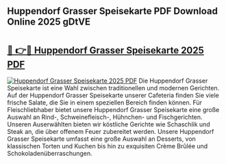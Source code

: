 ## Huppendorf Grasser Speisekarte PDF Download Online 2025 gDtVE

# <h2><a href="http://gc8z8o4.nevu.top/?p=Huppendorf+Grasser+Speisekarte">🔗 👉🔴 Huppendorf Grasser Speisekarte 2025 PDF</a></h2>

[![Huppendorf Grasser Speisekarte 2025 PDF](https://i.imgur.com/dBaPXMq.png)](http://gc8z8o4.nevu.top/?p=Huppendorf+Grasser+Speisekarte)
Die Huppendorf Grasser Speisekarte ist eine Wahl zwischen traditionellen und modernen Gerichten. Auf der Huppendorf Grasser Speisekarte unserer Cafeteria finden Sie viele frische Salate, die Sie in einem speziellen Bereich finden können. Für Fleischliebhaber bietet unsere Huppendorf Grasser Speisekarte eine große Auswahl an Rind-, Schweinefleisch-, Hühnchen- und Fischgerichten. Unseren Auserwählten bieten wir köstliche Gerichte wie Schaschlik und Steak an, die über offenem Feuer zubereitet werden. Unsere Huppendorf Grasser Speisekarte umfasst eine große Auswahl an Desserts, von klassischen Torten und Kuchen bis hin zu exquisiten Crème Brûlée und Schokoladenüberraschungen.
